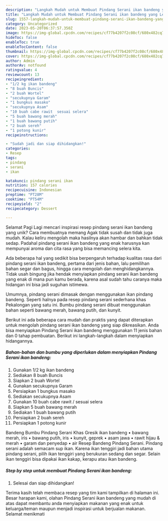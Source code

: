 ```yaml
---
description: "Langkah Mudah untuk Membuat Pindang Serani ikan bandeng yang Lezat Sekali, Enak"
title: "Langkah Mudah untuk Membuat Pindang Serani ikan bandeng yang Lezat Sekali, Enak"
slug: 1557-langkah-mudah-untuk-membuat-pindang-serani-ikan-bandeng-yang-lezat-sekali-enak
category: Uncategorized
date: 2023-05-20T06:37:57.350Z
image: https://img-global.cpcdn.com/recipes/cf77b4207f2c08cf/680x482cq70/pindang-serani-ikan-bandeng-foto-resep-utama.jpg
hideToc: false
enableToc: true
enableTocContent: false
thumbnail: https://img-global.cpcdn.com/recipes/cf77b4207f2c08cf/680x482cq70/pindang-serani-ikan-bandeng-foto-resep-utama.jpg
cover: https://img-global.cpcdn.com/recipes/cf77b4207f2c08cf/680x482cq70/pindang-serani-ikan-bandeng-foto-resep-utama.jpg
author: Admin
authorAv: notfound
ratingvalue: 4
reviewcount: 13
recipeingredient:
- "1/2 kg ikan bandeng"
- "8 buah Buncis"
- "2 buah Wortel"
- "secukupnya Garam"
- "1 bungkus masako"
- "secukupnya Asam"
- "10 buah cabe rawit  sesuai selera"
- "5 buah bawang merah"
- "1 buah bawang putih"
- "2 buah sereh"
- "1 potong kunir"
recipeinstructions:

- "Sudah jadi dan siap dihidangkan!"
categories:
- Resep
tags:
- pindang
- serani
- ikan

katakunci: pindang serani ikan 
nutrition: 157 calories
recipecuisine: Indonesian
preptime: "PT28M"
cooktime: "PT54M"
recipeyield: "2"
recipecategory: Dessert

---
```



Selamat Pagi Lagi mencari inspirasi resep pindang serani ikan bandeng yang unik? Cara membuatnya memang Agak tidak susah dan tidak juga mudah. Kalau keliru mengolah maka hasilnya akan hambar dan bahkan tidak sedap. Padahal pindang serani ikan bandeng yang enak harusnya kan mempunyai aroma dan cita rasa yang bisa memancing selera kita.


Ada beberapa hal yang sedikit bisa berpengaruh terhadap kualitas rasa dari pindang serani ikan bandeng, pertama dari jenis bahan, lalu pemilihan bahan segar dan bagus, hingga cara mengolah dan menghidangkannya. Tidak usah bingung jika hendak menyiapkan pindang serani ikan bandeng yang enak di mana pun kamu berada, karena asal sudah tahu caranya maka hidangan ini bisa jadi suguhan istimewa.

Umumnya, pindang serani dimasak dengan menggunakan ikan pindang bandeng. Seperti halnya pada resep pindang serani sederhana khas Pekalongan yang satu ini. Bumbu pindang serani dibuat menggunakan bahan seperti bawang merah, bawang putih, dan kunyit.


Berikut ini ada beberapa cara mudah dan praktis yang dapat diterapkan untuk mengolah pindang serani ikan bandeng yang siap dikreasikan. Anda bisa menyiapkan Pindang Serani ikan bandeng menggunakan 11 jenis bahan dan 0 tahap pembuatan. Berikut ini langkah-langkah dalam menyiapkan hidangannya.

<!--inarticleads1-->

##### Bahan-bahan dan bumbu yang diperlukan dalam menyiapkan Pindang Serani ikan bandeng:

1. Gunakan 1/2 kg ikan bandeng
1. Sediakan 8 buah Buncis
1. Siapkan 2 buah Wortel
1. Gunakan secukupnya Garam
1. Persiapkan 1 bungkus masako
1. Sediakan secukupnya Asam
1. Gunakan 10 buah cabe rawit / sesuai selera
1. Siapkan 5 buah bawang merah
1. Sediakan 1 buah bawang putih
1. Persiapkan 2 buah sereh
1. Persiapkan 1 potong kunir


Bandeng Bumbu Pindang Serani Khas Gresik ikan bandeng • bawang merah, iris • bawang putih, iris • kunyit, geprek • asam jawa • rawit hijau &amp; merah • garam dan penyedap • air Resep Bandeng Pindang Serani. Pindang serani adalah semacam sup ikan. Karena ikan tenggiri jadi bahan utama pindang serani, pilih ikan tenggiri yang berukuran sedang dan segar. Selain ikan tenggiri bisa dipakai ikan kakap, kerapu atau ikan bandeng. 

<!--inarticleads2-->

##### Step by step untuk membuat Pindang Serani ikan bandeng:


1. Selesai dan siap dihidangkan!



Terima kasih telah membaca resep yang tim kami tampilkan di halaman ini. Besar harapan kami, olahan Pindang Serani ikan bandeng yang mudah di atas dapat membantu anda menyiapkan makanan yang enak untuk keluarga/teman maupun menjadi inspirasi untuk berjualan makanan. Selamat menikmati

